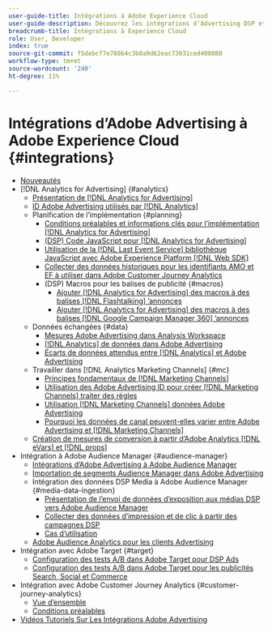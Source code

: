 ```yaml
---
user-guide-title: Intégrations à Adobe Experience Cloud
user-guide-description: Découvrez les intégrations d’Advertising DSP et d’Advertising Search à d’autres produits et services Adobe Experience Cloud.
breadcrumb-title: Intégrations à Experience Cloud
role: User, Developer
index: true
source-git-commit: f5debcf7e780b4c3b8a9d62eac73031ced400080
workflow-type: tm+mt
source-wordcount: '240'
ht-degree: 11%

---
```



# Intégrations d’Adobe Advertising à Adobe Experience Cloud {#integrations}

<!--  ADD LATER: and Adobe Experience Platform -->

+ [Nouveautés](/help/integrations/home.md)
+ [!DNL Analytics for Advertising] {#analytics}
   + [Présentation de  [!DNL Analytics for Advertising]](/help/integrations/analytics/overview.md)
   + [ID Adobe Advertising utilisés par  [!DNL Analytics]](/help/integrations/analytics/ids.md)
   + Planification de l’implémentation {#planning}
      + [Conditions préalables et informations clés pour l’implémentation  [!DNL Analytics for Advertising]](/help/integrations/analytics/prerequisites.md)
      + [(DSP) Code JavaScript pour  [!DNL Analytics for Advertising]](/help/integrations/analytics/javascript.md)
      + [Utilisation de la  [!DNL Last Event Service] bibliothèque JavaScript avec Adobe Experience Platform [!DNL Web SDK]](/help/integrations/analytics/web-sdk.md)
      + [Collecter des données historiques pour les identifiants AMO et EF à utiliser dans Adobe Customer Journey Analytics](/help/integrations/analytics/rvars-to-evars.md)
      + (DSP) Macros pour les balises de publicité {#macros}
         + [Ajouter [!DNL Analytics for Advertising] des macros à des balises  [!DNL Flashtalking] ’annonces](/help/integrations/analytics/macros-flashtalking.md)
         + [Ajouter [!DNL Analytics for Advertising] des macros à des balises  [!DNL Google Campaign Manager 360] ’annonces](/help/integrations/analytics/macros-google-campaign-manager.md)
   + Données échangées {#data}
      + [Mesures Adobe Advertising dans Analysis Workspace](/help/integrations/analytics/advertising-metrics-in-analytics.md)
      + [[!DNL Analytics] de données dans Adobe Advertising](/help/integrations/analytics/analytics-data-in-advertising.md)
      + [Écarts de données attendus entre  [!DNL Analytics]  et Adobe Advertising](/help/integrations/analytics/data-variances.md)
   + Travailler dans [!DNL Analytics Marketing Channels] {#mc}
      + [Principes fondamentaux de  [!DNL Marketing Channels]](/help/integrations/analytics/marketing-channels/mc-overview.md)
      + [Utilisation des Adobe Advertising ID pour créer [!DNL Marketing Channels] traiter des règles](/help/integrations/analytics/marketing-channels/mc-ids.md)
      + [Utilisation  [!DNL Marketing Channels]  données Adobe Advertising](/help/integrations/analytics/marketing-channels/mc-ac-data.md)
      + [Pourquoi les données de canal peuvent-elles varier entre Adobe Advertising et  [!DNL Marketing Channels]](/help/integrations/analytics/marketing-channels/mc-data-variances.md)
   + [Création de mesures de conversion à partir d’Adobe Analytics [!DNL eVars] et [!DNL props]](/help/integrations/analytics/conversion-metrics-from-evars.md)
+ Intégration à Adobe Audience Manager {#audience-manager}
   + [Intégrations d’Adobe Advertising à Adobe Audience Manager](/help/integrations/audience-manager/overview.md)
   + [Importation de segments Audience Manager dans Adobe Advertising](/help/integrations/audience-manager/import-audiences.md)
   + Intégration des données DSP Media à Adobe Audience Manager {#media-data-ingestion}
      + [Présentation de l’envoi de données d’exposition aux médias DSP vers Adobe Audience Manager](/help/integrations/audience-manager/media-data-integration/overview.md)
      + [Collecter des données d’impression et de clic à partir des campagnes DSP](/help/integrations/audience-manager/media-data-integration/collect.md)
      + [Cas d’utilisation](/help/integrations/audience-manager/media-data-integration/use-cases.md)
   + [Adobe Audience Analytics pour les clients Advertising](/help/integrations/audience-manager/audience-analytics.md)
+ Intégration avec Adobe Target {#target}
   + [Configuration des tests A/B dans Adobe Target pour DSP Ads](/help/integrations/target/ab-tests-dsp.md)
   + [Configuration des tests A/B dans Adobe Target pour les publicités Search, Social et Commerce](/help/integrations/target/ab-tests-search.md)
+ Intégration avec Adobe Customer Journey Analytics {#customer-journey-analytics}
   + [Vue d’ensemble](/help/integrations/customer-journey-analytics/overview.md)
   + [Conditions préalables](/help/integrations/customer-journey-analytics/prerequisites.md)
+ [Vidéos Tutoriels Sur Les Intégrations Adobe Advertising](https://experienceleague.adobe.com/docs/advertising-learn/tutorials/overview.html)<!-- rename if the tutorials TOC structure changes -->
